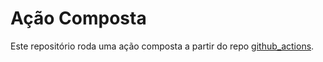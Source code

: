 # Ação Composta
Este repositório roda uma ação composta a partir do repo [github_actions](https://github.com/4L3xD/github_actions).